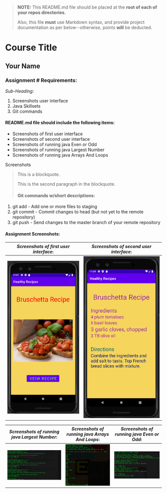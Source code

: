 > **NOTE:** This README.md file should be placed at the **root of each of your repos directories.**
>
>Also, this file **must** use Markdown syntax, and provide project documentation as per below--otherwise, points **will** be deducted.
>

# Course Title

## Your Name

### Assignment # Requirements:

*Sub-Heading:*

1. Screenshots user interface
2. Java Skillsets 
3. Git commands

#### README.md file should include the following items:

* Screenshots of first user interface
* Screenshots of second user interface
* Screenshots of running java Even or Odd
* Screenshots of running java Largest Number
* Screenshots of running java Arrays And Loops

Screenshots

> This is a blockquote.
> 
> This is the second paragraph in the blockquote.
>
> #### Git commands w/short descriptions:

1. git add - Add one or more files to staging
2. git commit - Commit changes to head (but not yet to the remote repository)
3. git push - Send changes to the master branch of your remote repository


#### Assignment Screenshots:

|*Screenshots of first user interface*: | *Screenshots of second user interface*: | 
| ----------- | ----------- |
| ![Screenshots of first user interface](img/firstInterface.png) | ![Screenshots of second user interface](img/secondInterface.png) |


|*Screenshots of running java Largest Number*: | *Screenshots of running java Arrays And Loops*: | *Screenshots of running java Even or Odd*: |
| ----------- | ----------- | ----------- | 
|![Screenshots of running java Largest Number](img/largestNumber.png) |![Screenshots of running java Arrays And Loops](img/arraysAndLoops.png) | ![Screenshots of running java Even or Odd](img/evenOrOdd.png)



